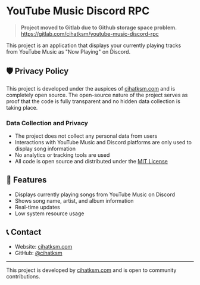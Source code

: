 # YouTube Music Discord RPC

> **Project moved to Gitlab due to Github storage space problem.**
> https://gitlab.com/cihatksm/youtube-music-discord-rpc

This project is an application that displays your currently playing tracks from YouTube Music as "Now Playing" on Discord.

## 🛡️ Privacy Policy

This project is developed under the auspices of [cihatksm.com](https://cihatksm.com) and is completely open source. The open-source nature of the project serves as proof that the code is fully transparent and no hidden data collection is taking place.

### Data Collection and Privacy

- The project does not collect any personal data from users
- Interactions with YouTube Music and Discord platforms are only used to display song information
- No analytics or tracking tools are used
- All code is open source and distributed under the [MIT License](LICENSE)

## 🚀 Features

- Displays currently playing songs from YouTube Music on Discord
- Shows song name, artist, and album information
- Real-time updates
- Low system resource usage

## 📞 Contact

- Website: [cihatksm.com](https://cihatksm.com)
- GitHub: [@cihatksm](https://github.com/cihatksm)

---

This project is developed by [cihatksm.com](https://cihatksm.com) and is open to community contributions.